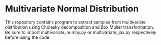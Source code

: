 # Multivariate Normal Distribution

This repository contains program to extract samples from multivariate distribution using Cholesky decomposition and Box Muller transformation.
Be sure to import multivariate_numpy.py or multivariate_jax.py respectively before using the code
